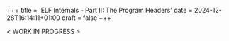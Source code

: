 +++
title = 'ELF Internals - Part II: The Program Headers'
date = 2024-12-28T16:14:11+01:00
draft = false
+++

\< WORK IN PROGRESS \>

